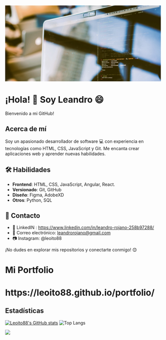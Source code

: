 ![Portada](https://github.com/leoito88/leoito88/blob/main/noteb.jpg)

# ¡Hola! 👋 Soy Leandro 😄

Bienvenido a mi GitHub!

## Acerca de mí

Soy un apasionado desarrollador de software :computer: con experiencia en tecnologías como HTML, CSS, JavaScript y Git. Me encanta crear aplicaciones web y aprender nuevas habilidades.

## :hammer_and_wrench: Habilidades

- **Frontend**: HTML, CSS, JavaScript, Angular, React.
- **Versionado**: Git, GitHub
- **Diseño**: Figma, AdobeXD
- **Otros**: Python, SQL

## :speech_balloon: Contacto

- 💼 LinkedIN : https://www.linkedin.com/in/leandro-rojano-258b97288/
- 📧 Correo electrónico: leandrorojano@gmail.com
- :camera: Instagram: @leoito88

¡No dudes en explorar mis repositorios y conectarte conmigo! 😊

# Mi Portfolio
<h1>https://leoito88.github.io/portfolio/</h1>


## Estadísticas
[![Leoito88's GitHub stats](https://github-readme-stats.vercel.app/api?username=leoito88&theme=calm_pink&show_icons=true)](https://github.com/leoito88/)
![Top Langs](https://github-readme-stats.vercel.app/api/top-langs/?username=leoito88&layout=compact&theme=calm_pink&size_weight=0.5&count_weight=0.5)

![](https://komarev.com/ghpvc/?username=leoito88&color=red)

